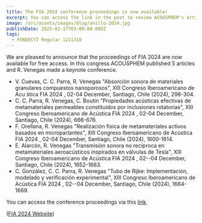 ```yaml
---
title: The FIA 2024 conference proceedings is now available!
excerpt: You can access the link in the post to review ACOUSPHEM's articles.
image: /src/assets/images/blog/anillo-2024.jpg
publishDate: 2025-02-17T03:00:00.000Z
tags:
  - FONDECYT Regular 1211310
---
```


We are pleased to announce that the proceedings of FIA 2024 are now available for free access. In this congress ACOUSPHEM published 5 articles and R. Venegas made a keynote conference.

* V. Cuevas, C. C. Parra, R. Venegas "Absorción sonora de materiales granulares compuestos nanoporosos", XIII Congreso Iberoamericano de Acu ́stica FIA 2024 , 02-04 December, Santiago, Chile (2024), 298-304.
* C. C. Parra, R. Venegas, C. Boutin "Propiedades acústicas efectivas de metamateriales permeables constituidos por inclusiones rotatorias", XIII Congreso Iberoamericano de Acústica FIA 2024 , 02-04 December, Santiago, Chile (2024), 666-676.
* F. Orellana, R. Venegas "Realización física de metamateriales activos basados en microparlantes", XIII Congreso Iberoamericano de Acústica FIA 2024 , 02-04 December, Santiago, Chile (2024), 1600-1614.
* E. Alarcón, R. Venegas "Transmisión sonora no recíproca en metamateriales aeroacústicos inspirados en válvulas de Tesla", XIII Congreso Iberoamericano de Acústica FIA 2024 , 02--04 December, Santiago, Chile (2024), 1652-1663.
* C. González, C. C. Parra, R. Venegas "Tubo de Rijke: Implementación, modelado y verificación experimental", XIII Congreso Iberoamericano de Acústica FIA 2024 , 02--04 December, Santiago, Chile (2024), 1664-1669.

You can access the conference proceedings via this [link](https://drive.google.com/uc?export=download\&id=1rYffn7g3hIH43usb3_JDGFWLp9wXewHI).

([FIA 2024 Website](https://www.fia2024.cl/))
